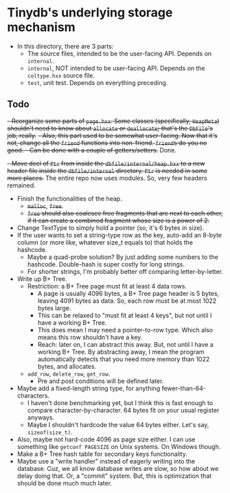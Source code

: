 # Tinydb's underlying storage mechanism

- In this directory, there are 3 parts:
  - The source files, intended to be the user-facing API. Depends on `internal`.
  - `internal`, NOT intended to be user-facing API. Depends on the `coltype.hxx`
  source file.
  - `test`, unit test. Depends on everything preceding.

## Todo

~~- Reorganize some parts of `page.hxx`. Some classes (specifically, `HeapMeta`)
shouldn't need to know about `allocate` or `deallocate`; that's the `DbFile`'s
job, really.~~
  ~~- Also, this part used to be somewhat user-facing. Now that it's not, change
  all the `friend` functions into non-friend. `friend`s do you no good.
    - Can be done with a couple of getters/setters.~~ Done.

~~- Move decl of `Ptr` from inside the `dbfile/internal/heap.hxx` to a new header
file inside the `dbfile/internal` directory. `Ptr` is needed in some more places.~~
The entire repo now uses modules. So, very few headers remained.

- Finish the functionalities of the heap.
  - ~~`malloc`~~, ~~`free`~~.
  - ~~`free` should also coalesce free fragments that are next to each
  other, if it can create a combined fragment whose size is a power of 2.~~
- Change TextType to simply hold a pointer (so, it's 6 bytes in size).
- If the user wants to set a string-type row as the key, auto-add an 8-byte column
(or more like, whatever size\_t equals to) that holds the hashcode.
  - Maybe a quad-probe solution? By just adding some numbers to the hashcode.
  Double-hash is super costly for long strings.
  - For shorter strings, I'm probably better off comparing letter-by-letter.
- Write up B+ Tree.
  - Restriction: a B+ Tree page must fit at least 4 data rows.
    - A page is usually 4096 bytes, a B+ Tree page header is 5 bytes, leaving 4091
    bytes as data. So, each row must be at most 1022 bytes large.
    - This can be relaxed to "must fit at least 4 keys", but not until I have a working
    B+ Tree.
    - This does mean I may need a pointer-to-row type. Which also means this row
    shouldn't have a key.
    - Reach: later on, I can abstract this away. But, not until I have a working
    B+ Tree. By abstracting away, I mean the program automatically detects that
    you need more memory than 1022 bytes, and allocates.
  - `add_row`, `delete_row`, `get_row`.
    - Pre and post conditions will be defined later.
- Maybe add a fixed-length string type, for anything fewer-than-64-characters.
  - I haven't done benchmarking yet, but I think this is fast enough to compare
  character-by-character. 64 bytes fit on your usual register anyways.
  - Maybe I shouldn't hardcode the value 64 bytes either. Let's say, `sizeof(size_t)`.
- Also, maybe not hard-code 4096 as page size either. I can use something like
`getconf PAGESIZE` on Unix systems. On Windows though.
- Make a B+ Tree hash table for secondary keys functionality.
- Maybe use a "write handler" instead of eagerly writing into the database. Cuz,
we all know database writes are slow, so how about we delay doing that. Or, a
"commit" system. But, this is optimization that should be done much much later.
